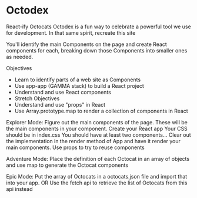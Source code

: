 # Octodex

React-ify Octocats
Octodex is a fun way to celebrate a powerful tool we use for development. In that same spirit, recreate this site

You'll identify the main Components on the page and create React components for each, breaking down those Components into smaller ones as needed.

Objectives
- Learn to identify parts of a web site as Components
- Use app-app (GAMMA stack) to build a React project
- Understand and use React components
- Stretch Objectives
- Understand and use "props" in React
- Use Array.prototype.map to render a collection of components in React

Explorer Mode:
 Figure out the main components of the page. These will be the main components in your <App> component.
 Create your React app
 Your CSS should be in index.css
 You should have at least two components...
 Clear out the implementation in the render method of App and have it render your main components.
 Use props to try to reuse components
  
Adventure Mode:
 Place the definition of each Octocat in an array of objects and use map to generate the Octocat components
 
Epic Mode:
 Put the array of Octocats in a octocats.json file and import that into your app.
OR
 Use the fetch api to retrieve the list of Octocats from this api instead
